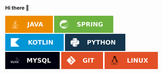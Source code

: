 ### Hi there 👋

<p align="left">
<img src="java.svg" />
<img src="spring.svg" />
<img src="kotlin.svg" />
<img src="python.svg" />
<img src="mysql.svg" />
<img src="git.svg" />
<img src="linux.svg" />
</p>

<!--
**fredyefra/fredyefra** is a ✨ _special_ ✨ repository because its `README.md` (this file) appears on your GitHub profile.

Here are some ideas to get you started:

- 🔭 I’m currently working on ...
- 🌱 I’m currently learning ...
- 👯 I’m looking to collaborate on ...
- 🤔 I’m looking for help with ...
- 💬 Ask me about ...
- 📫 How to reach me: ...
- 😄 Pronouns: ...
- ⚡ Fun fact: ...
-->
